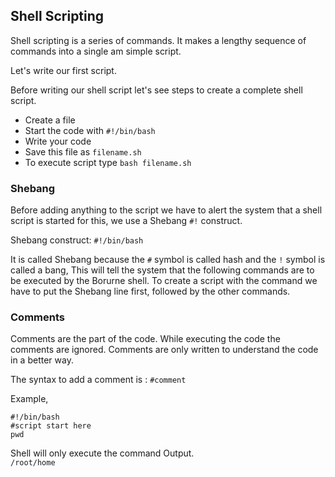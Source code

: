 ## Shell Scripting
  
  Shell scripting is a series of commands.
  It makes a lengthy sequence of commands
  into a single am simple script.

  Let's write our first script.

  Before writing our shell script let's see
  steps to create a complete shell script.

  - Create a file
  - Start the code with `#!/bin/bash`
  - Write your code
  - Save this file as `filename.sh`
  - To execute script type `bash filename.sh`
  
### Shebang 

  Before adding anything to the script we 
  have to alert the system that a shell script
  is started for this, we use a Shebang `#!`
  construct.
  
  Shebang construct:
  `#!/bin/bash`

  It is called Shebang because the `#` symbol
  is called hash and the `!` symbol is called 
  a bang, This will tell the system that the
  following commands are to be executed by the
  Borurne shell. To create a script with the 
  command we have to put the Shebang line 
  first, followed by the other commands.

### Comments
  
  Comments are the part of the code.
  While executing the code the comments are
  ignored.
  Comments are only written to understand
  the code in a better way.

  The syntax to add a comment is :
   `#comment`
   
   Example,
   
   ```
   #!/bin/bash 
   #script start here
   pwd
   ```
   
   Shell will only execute the command
   Output.               
   `/root/home`
   














